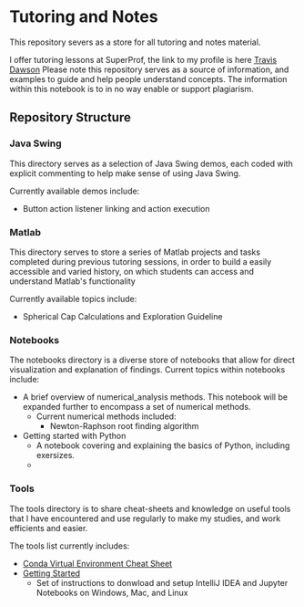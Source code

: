 # Tutoring and Notes

This repository severs as a store for all tutoring and notes material. 

I offer tutoring lessons at SuperProf, the link to my profile is 
here [Travis Dawson](https://www.superprof.co.uk/java-python-matlab-tutoring-from-final-year-data-science-and-artificial-intelligence-student-learn-object-oriented-programming.html)
Please note this repository serves as a source of information, and examples to guide and help people understand concepts. The information within this notebook is to in no way enable or support plagiarism. 

## Repository Structure
### Java Swing 
This directory serves as a selection of Java Swing demos, each coded with explicit commenting 
to help make sense of using Java Swing. 

Currently available demos include:
- Button action listener linking and action execution

### Matlab
This directory serves to store a series of Matlab projects and tasks completed during previous tutoring sessions,
in order to build a easily accessible and varied history, on which students can access and understand 
Matlab's functionality

Currently available topics include:
- Spherical Cap Calculations and Exploration Guideline

### Notebooks
The notebooks directory is a diverse store of notebooks that allow for direct visualization and explanation of findings. 
Current topics within notebooks include:
- A brief overview of numerical_analysis methods. This notebook will be expanded further to encompass a set of numerical methods. 
  - Current numerical methods included:
    - Newton-Raphson root finding algorithm
- Getting started with Python
  - A notebook covering and explaining the basics of Python, including exersizes. 
  - 

### Tools
The tools directory is to share cheat-sheets and knowledge on useful tools that I have encountered and use
regularly to make my studies, and work efficients and easier. 

The tools list currently includes:
- [Conda Virtual Environment Cheat Sheet](tools/conda_virtual_environment_cheat_sheet.pdf)
- [Getting Started](tools/getting_started.pdf)
  - Set of instructions to donwload and setup IntelliJ IDEA and Jupyter Notebooks on Windows, Mac, and Linux
